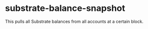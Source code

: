 # substrate-balance-snapshot
 This pulls all Substrate balances from all accounts at a certain block.
